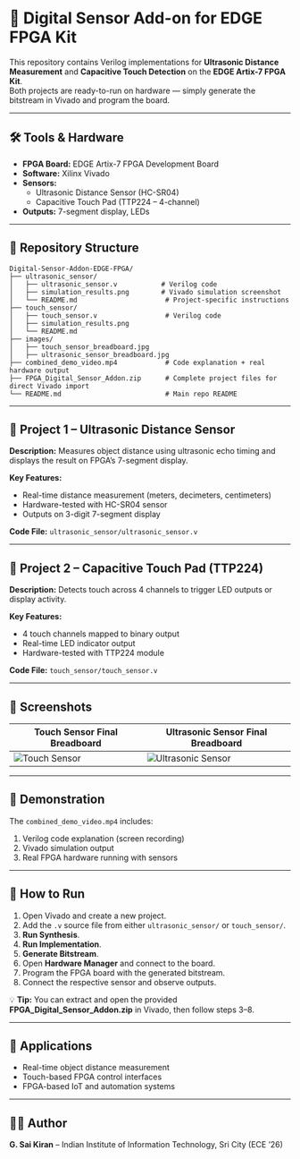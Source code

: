 # 🔌 Digital Sensor Add-on for EDGE FPGA Kit

This repository contains Verilog implementations for **Ultrasonic Distance Measurement** and **Capacitive Touch Detection** on the **EDGE Artix-7 FPGA Kit**.  
Both projects are ready-to-run on hardware — simply generate the bitstream in Vivado and program the board.

---

## 🛠 Tools & Hardware
- **FPGA Board:** EDGE Artix-7 FPGA Development Board
- **Software:** Xilinx Vivado
- **Sensors:**
  - Ultrasonic Distance Sensor (HC-SR04)
  - Capacitive Touch Pad (TTP224 – 4-channel)
- **Outputs:** 7-segment display, LEDs

---

## 📂 Repository Structure
```plaintext
Digital-Sensor-Addon-EDGE-FPGA/
├── ultrasonic_sensor/
│   ├── ultrasonic_sensor.v           # Verilog code
│   ├── simulation_results.png        # Vivado simulation screenshot
│   └── README.md                      # Project-specific instructions
├── touch_sensor/
│   ├── touch_sensor.v                 # Verilog code
│   ├── simulation_results.png
│   └── README.md
├── images/
│   ├── touch_sensor_breadboard.jpg
│   ├── ultrasonic_sensor_breadboard.jpg
├── combined_demo_video.mp4            # Code explanation + real hardware output
├── FPGA_Digital_Sensor_Addon.zip      # Complete project files for direct Vivado import
└── README.md                          # Main repo README
```


---

## 📌 Project 1 – Ultrasonic Distance Sensor
**Description:** Measures object distance using ultrasonic echo timing and displays the result on FPGA’s 7-segment display.

**Key Features:**
- Real-time distance measurement (meters, decimeters, centimeters)
- Hardware-tested with HC-SR04 sensor
- Outputs on 3-digit 7-segment display

**Code File:** `ultrasonic_sensor/ultrasonic_sensor.v`

---

## 📌 Project 2 – Capacitive Touch Pad (TTP224)
**Description:** Detects touch across 4 channels to trigger LED outputs or display activity.

**Key Features:**
- 4 touch channels mapped to binary output
- Real-time LED indicator output
- Hardware-tested with TTP224 module

**Code File:** `touch_sensor/touch_sensor.v`

---

## 📸 Screenshots

| Touch Sensor Final Breadboard | Ultrasonic Sensor Final Breadboard |
|--------------------------------|------------------------------------|
| ![Touch Sensor](images/touch_sensor_breadboard.jpg) | ![Ultrasonic Sensor](images/ultrasonic_sensor_breadboard.jpg) |

---

## 🎥 Demonstration
The `combined_demo_video.mp4` includes:
1. Verilog code explanation (screen recording)
2. Vivado simulation output
3. Real FPGA hardware running with sensors

---

## 🚀 How to Run
1. Open Vivado and create a new project.
2. Add the `.v` source file from either `ultrasonic_sensor/` or `touch_sensor/`.
3. **Run Synthesis**.
4. **Run Implementation**.
5. **Generate Bitstream**.
6. Open **Hardware Manager** and connect to the board.
7. Program the FPGA board with the generated bitstream.
8. Connect the respective sensor and observe outputs.

💡 **Tip:** You can extract and open the provided **FPGA_Digital_Sensor_Addon.zip** in Vivado, then follow steps 3–8.

---

## 📌 Applications
- Real-time object distance measurement
- Touch-based FPGA control interfaces
- FPGA-based IoT and automation systems

---

## 👨‍💻 Author
**G. Sai Kiran** – Indian Institute of Information Technology, Sri City (ECE ’26)

